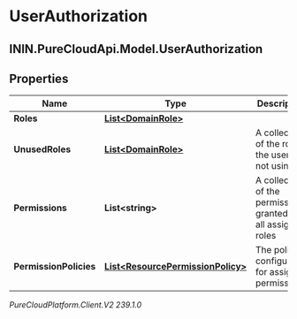 # UserAuthorization

## ININ.PureCloudApi.Model.UserAuthorization

## Properties

|Name | Type | Description | Notes|
|------------ | ------------- | ------------- | -------------|
| **Roles** | [**List&lt;DomainRole&gt;**](DomainRole) |  | [optional] |
| **UnusedRoles** | [**List&lt;DomainRole&gt;**](DomainRole) | A collection of the roles the user is not using | [optional] |
| **Permissions** | **List&lt;string&gt;** | A collection of the permissions granted by all assigned roles | [optional] |
| **PermissionPolicies** | [**List&lt;ResourcePermissionPolicy&gt;**](ResourcePermissionPolicy) | The policies configured for assigned permissions. | [optional] |



_PureCloudPlatform.Client.V2 239.1.0_

